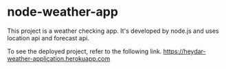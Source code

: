 # node-weather-app
This project is a weather checking app.
It's developed by node.js and uses location api and forecast api.

To see the deployed project, refer to the following link.
https://heydar-weather-application.herokuapp.com
